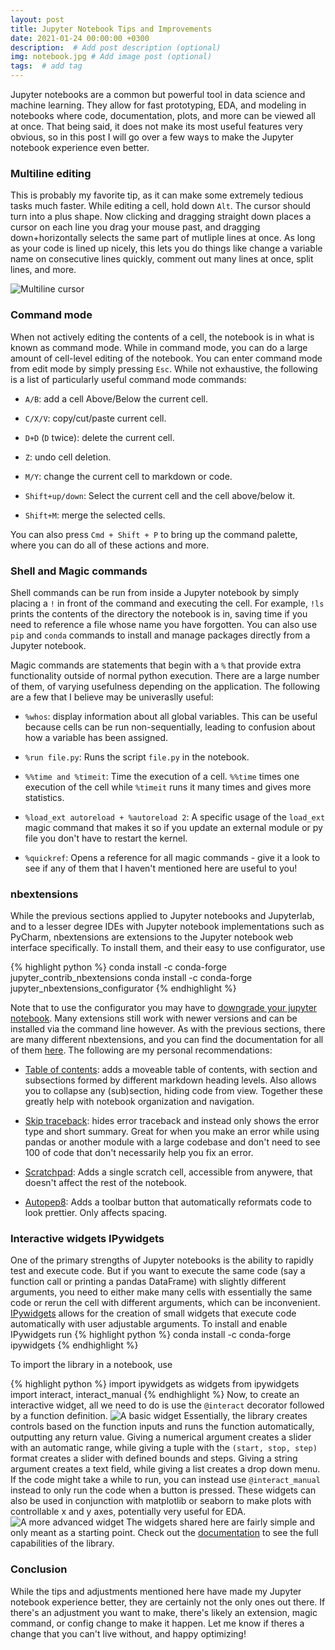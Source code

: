 ```yaml
---
layout: post
title: Jupyter Notebook Tips and Improvements
date: 2021-01-24 00:00:00 +0300
description:  # Add post description (optional)
img: notebook.jpg # Add image post (optional)
tags:  # add tag
---
```


Jupyter notebooks are a common but powerful tool in data science and machine learning. They allow for fast prototyping, EDA, and modeling in notebooks where code, documentation, plots, and more can be viewed all at once. That being said, it does not make its most useful features very obvious, so in this post I will go over a few ways to make the Jupyter notebook experience even better.

### Multiline editing

This is probably my favorite tip, as it can make some extremely tedious tasks much faster. While editing a cell, hold down `Alt`. The cursor should turn into a plus shape. Now clicking and dragging straight down places a cursor on each line you drag your mouse past, and dragging down+horizontally selects the same part of mutliple lines at once. As long as your code is lined up nicely, this lets you do things like change a variable name on consecutive lines quickly, comment out many lines at once, split lines, and more.

![Multiline cursor]({{site.baseurl}}/assets/img/multiline.png)
### Command mode

When not actively editing the contents of a cell, the notebook is in what is known as command mode. While in command mode, you can do a large amount of cell-level editing of the notebook. You can enter command mode from edit mode by simply pressing `Esc`. While not exhaustive, the following is a list of particularly useful command mode commands:

* `A/B`: add a cell Above/Below the current cell.

* ```C/X/V```: copy/cut/paste current cell.

* `D+D` (`D` twice): delete the current cell.

* `Z`: undo cell deletion.

* `M/Y`: change the current cell to markdown or code.

* `Shift+up/down`: Select the current cell and the cell above/below it.

* `Shift+M`: merge the selected cells.

You can also press `Cmd + Shift + P` to bring up the command palette, where you can do all of these actions and more.

### Shell and Magic commands

Shell commands can be run from inside a Jupyter notebook by simply placing a `!` in front of the command and executing the cell. For example, `!ls` prints the contents of the directory the notebook is in, saving  time if you need to reference a file whose name you have forgotten. You can also use `pip` and `conda` commands to  install and manage packages directly from a Jupyter notebook.

Magic commands are statements that begin with a `%` that provide extra functionality outside of normal python execution. There are a large number of them, of varying usefulness depending on the application. The following are a few that I believe may be univeraslly useful:

* `%whos`: display information about all global variables. This can be useful because cells can be run non-sequentially, leading to confusion about how a variable has been assigned.

* `%run file.py`: Runs the script `file.py` in the notebook.

* `%%time and %timeit`: Time the execution of a cell. `%%time` times one execution of the cell while `%timeit` runs it many times and gives more statistics.

* `%load_ext autoreload + %autoreload 2`: A specific usage of the `load_ext` magic command that makes it so if you update an external module or py file you don't have to restart the kernel.

* `%quickref`: Opens a reference for all magic commands - give it a look to see if any of them that I haven't mentioned here are useful to you!

### nbextensions

While the previous sections applied to Jupyter notebooks and Jupyterlab, and to a lesser degree IDEs with Jupyter notebook implementations such as PyCharm, nbextensions are extensions to the Jupyter notebook web interface specifically. To install them, and their easy to use configurator, use

{% highlight python %}
conda install -c conda-forge jupyter_contrib_nbextensions
conda install -c conda-forge jupyter_nbextensions_configurator
{% endhighlight %}

Note that to use the configurator you may have to [downgrade your jupyter notebook](https://stackoverflow.com/questions/49647705/jupyter-nbextensions-does-not-appear). Many extensions still work with newer versions and can be installed via the command line however. As with the previous sections, there are many different nbextensions, and you can find the documentation for all of them [here](https://jupyter-contrib-nbextensions.readthedocs.io/en/latest/). The following are my personal recommendations:

* [Table of contents](https://jupyter-contrib-nbextensions.readthedocs.io/en/latest/nbextensions/toc2/README.html): adds a moveable table of contents, with section and subsections formed by different markdown heading levels. Also allows you to collapse any (sub)section, hiding code from view. Together these greatly help with notebook organization and navigation.

* [Skip traceback](https://jupyter-contrib-nbextensions.readthedocs.io/en/latest/nbextensions/skip-traceback/readme.html): hides error traceback and instead only shows the error type and short summary. Great for when you make an error while using pandas or another module with a large codebase and don't need to see 100 of code that don't necessarily help you fix an error.

* [Scratchpad](https://jupyter-contrib-nbextensions.readthedocs.io/en/latest/nbextensions/scratchpad/README.html): Adds a single scratch cell, accessible from anywere, that doesn't affect the rest of the notebook.

* [Autopep8](https://jupyter-contrib-nbextensions.readthedocs.io/en/latest/nbextensions/code_prettify/README_autopep8.html): Adds a toolbar button that automatically reformats code to look prettier. Only affects spacing.

### Interactive widgets IPywidgets

One of the primary strengths of Jupyter notebooks is the ability to rapidly test and execute code. But if you want to execute the same code (say a function call or printing a pandas DataFrame) with slightly different arguments, you need to either make many cells with essentially the same code or rerun the cell with different arguments, which can be inconvenient. [IPywidgets](https://ipywidgets.readthedocs.io/en/stable/index.html) allows for the creation of small widgets that execute code automatically with user adjustable arguments. To install and enable IPywidgets run
{% highlight python %}
conda install -c conda-forge ipywidgets
{% endhighlight %}


To import the library in a notebook, use

{% highlight python %}
import ipywidgets as widgets
from ipywidgets import interact, interact_manual
{% endhighlight %}
Now, to create an interactive widget, all we need to do is use the `@interact` decorator followed by a function definition.
![A basic widget]({{site.baseurl}}/assets/img/widget1.png)
Essentially, the library creates controls based on the function inputs and runs the function automatically, outputting any return value. Giving a numerical argument creates a slider with an automatic range, while giving a tuple with the `(start, stop, step)` format creates a slider with defined bounds and steps. Giving a string argument creates a text field, while giving a list creates a drop down menu. If the code might take a while to run, you can instead use `@interact_manual` instead to only run the code when a button is pressed. These widgets can also be used in conjunction with matplotlib or seaborn to make plots with controllable x and y axes, potentially very useful for EDA.
![A more advanced widget]({{site.baseurl}}/assets/img/widget2.png)
The widgets shared here are fairly simple and only meant as a starting point. Check out the [documentation](https://ipywidgets.readthedocs.io/en/stable/index.html) to see the full capabilities of the library.

### Conclusion

While the tips and adjustments mentioned here have made my Jupyter notebook experience better, they are certainly not the only ones out there. If there's an adjustment you want to make, there's likely an extension, magic command, or config change to make it happen. Let me know if theres a change that you can't live without, and happy optimizing!
